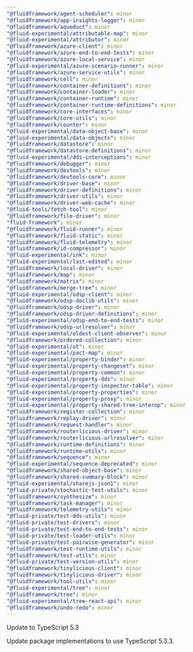 ```yaml
---
"@fluidframework/agent-scheduler": minor
"@fluidframework/app-insights-logger": minor
"@fluidframework/aqueduct": minor
"@fluid-experimental/attributable-map": minor
"@fluid-experimental/attributor": minor
"@fluidframework/azure-client": minor
"@fluidframework/azure-end-to-end-tests": minor
"@fluidframework/azure-local-service": minor
"@fluid-experimental/azure-scenario-runner": minor
"@fluidframework/azure-service-utils": minor
"@fluidframework/cell": minor
"@fluidframework/container-definitions": minor
"@fluidframework/container-loader": minor
"@fluidframework/container-runtime": minor
"@fluidframework/container-runtime-definitions": minor
"@fluidframework/core-interfaces": minor
"@fluidframework/core-utils": minor
"@fluidframework/counter": minor
"@fluid-experimental/data-object-base": minor
"@fluid-experimental/data-objects": minor
"@fluidframework/datastore": minor
"@fluidframework/datastore-definitions": minor
"@fluid-experimental/dds-interceptions": minor
"@fluidframework/debugger": minor
"@fluidframework/devtools": minor
"@fluidframework/devtools-core": minor
"@fluidframework/driver-base": minor
"@fluidframework/driver-definitions": minor
"@fluidframework/driver-utils": minor
"@fluidframework/driver-web-cache": minor
"@fluid-tools/fetch-tool": minor
"@fluidframework/file-driver": minor
"fluid-framework": minor
"@fluidframework/fluid-runner": minor
"@fluidframework/fluid-static": minor
"@fluidframework/fluid-telemetry": minor
"@fluidframework/id-compressor": minor
"@fluid-experimental/ink": minor
"@fluid-experimental/last-edited": minor
"@fluidframework/local-driver": minor
"@fluidframework/map": minor
"@fluidframework/matrix": minor
"@fluidframework/merge-tree": minor
"@fluid-experimental/odsp-client": minor
"@fluidframework/odsp-doclib-utils": minor
"@fluidframework/odsp-driver": minor
"@fluidframework/odsp-driver-definitions": minor
"@fluid-experimental/odsp-end-to-end-tests": minor
"@fluidframework/odsp-urlresolver": minor
"@fluid-experimental/oldest-client-observer": minor
"@fluidframework/ordered-collection": minor
"@fluid-experimental/ot": minor
"@fluid-experimental/pact-map": minor
"@fluid-experimental/property-binder": minor
"@fluid-experimental/property-changeset": minor
"@fluid-experimental/property-common": minor
"@fluid-experimental/property-dds": minor
"@fluid-experimental/property-inspector-table": minor
"@fluid-experimental/property-properties": minor
"@fluid-experimental/property-proxy": minor
"@fluid-experimental/property-shared-tree-interop": minor
"@fluidframework/register-collection": minor
"@fluidframework/replay-driver": minor
"@fluidframework/request-handler": minor
"@fluidframework/routerlicious-driver": minor
"@fluidframework/routerlicious-urlresolver": minor
"@fluidframework/runtime-definitions": minor
"@fluidframework/runtime-utils": minor
"@fluidframework/sequence": minor
"@fluid-experimental/sequence-deprecated": minor
"@fluidframework/shared-object-base": minor
"@fluidframework/shared-summary-block": minor
"@fluid-experimental/sharejs-json1": minor
"@fluid-private/stochastic-test-utils": minor
"@fluidframework/synthesize": minor
"@fluidframework/task-manager": minor
"@fluidframework/telemetry-utils": minor
"@fluid-private/test-dds-utils": minor
"@fluid-private/test-drivers": minor
"@fluid-private/test-end-to-end-tests": minor
"@fluid-private/test-loader-utils": minor
"@fluid-private/test-pairwise-generator": minor
"@fluidframework/test-runtime-utils": minor
"@fluidframework/test-utils": minor
"@fluid-private/test-version-utils": minor
"@fluidframework/tinylicious-client": minor
"@fluidframework/tinylicious-driver": minor
"@fluidframework/tool-utils": minor
"@fluid-experimental/tree": minor
"@fluidframework/tree": minor
"@fluid-experimental/tree-react-api": minor
"@fluidframework/undo-redo": minor
---
```


Update to TypeScript 5.3

Update package implementations to use TypeScript 5.3.3.
